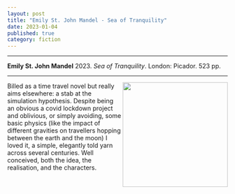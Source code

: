 ```yaml
---
layout: post
title: "Emily St. John Mandel - Sea of Tranquility"
date: 2023-01-04
published: true
category: fiction
---
```



***
<b>Emily St. John Mandel</b> 2023. _Sea of Tranquility_. London: Picador.  523 pp.

***

<img align="right" width="240" src="https://www.biblioimages.com/macmillanaus/getimage.aspx?class=books&assetversionid=705146&cat=default&size=large&id=51516">

Billed as a time travel novel but really aims elsewhere: a stab at the simulation hypothesis.  Despite being an obvious a covid lockdown project and oblivious, or simply avoiding, some basic physics (like the impact of different gravities on travellers hopping between the earth and the moon) I loved it, a simple, elegantly told yarn across several centuries.  Well conceived, both the idea, the realisation, and the characters.

